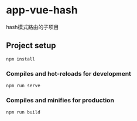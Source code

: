 # app-vue-hash

hash模式路由的子项目

## Project setup
```
npm install
```


### Compiles and hot-reloads for development
```
npm run serve
```


### Compiles and minifies for production
```
npm run build
```
